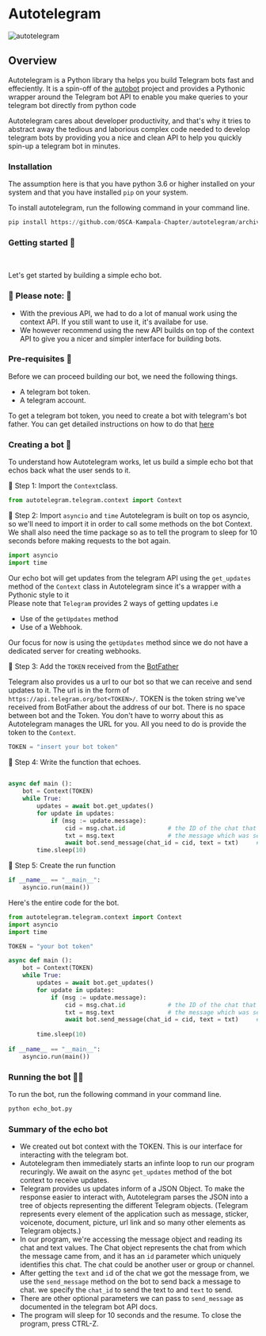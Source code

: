 # Autotelegram
![autotelegram](./docs/assets/autotelegram.png)

## Overview

Autotelegram is a Python library tha helps you build Telegram bots fast and effeciently.
It is a spin-off of the [autobot](https://github.com/OSCA-Kampala-Chapter/autobot) project and provides a Pythonic wrapper around the Telegram bot API to enable you make queries to your telegram bot directly from python code <br />

Autotelegram cares about developer productivity, and that's why it tries to abstract away the tedious
and laborious complex code needed to develop telegram bots by providing you a nice and clean API to 
help you quickly spin-up a telegram bot in minutes. <br />

### Installation
The assumption here is that you have python 3.6 or higher installed on your system and that you have installed `pip` on your system. <br />

To install autotelegram, run the following command in your command line.

```python
pip install https://github.com/OSCA-Kampala-Chapter/autotelegram/archive/refs/tags/autotelegram-0.2.0-beta.zip
```

### Getting started 🚀
 <br />

Let's get started by building a simple echo bot.


###  🚨 Please note: 🚨 

- With the previous API, we had to do a lot of manual work using the context API. If you still want to use it, it's availabe for use. <br />
- We however recommend using the new API builds on top of the context API to give you a nicer and simpler interface for building bots. 

### Pre-requisites 📝
Before we can proceed building our bot, we need the following things.

- A telegram bot token.
- A telegram account.

To get a telegram bot token, you need to create a bot with telegram's bot father. You can get detailed instructions on how to do that [here](https://core.telegram.org/bots/features#creating-a-new-bot)

### Creating a bot 🤖

To understand how Autotelegram works, let us build a simple echo bot that echos back what the user sends to it. <br />

📌 Step 1: Import the `Context`class.

```python
from autotelegram.telegram.context import Context
``` 

📌 Step 2: Import `asyncio` and `time` 
Autotelegram is built on top os asyncio, so we'll need to import it in order to call some methods on the bot Context.
We shall also need the time package so as to tell the program to sleep for 10 seconds before making requests to the bot again.

```python
import asyncio
import time
```

Our echo bot will get updates from the telegram API using the `get_updates` method of the `Context` class in Autotelegram since it's a wrapper with a Pythonic style to it <br />
Please note that `Telegram` provides 2 ways of getting updates i.e 

- Use of the `getUpdates` method 
- Use of a Webhook. 

Our focus for now is using the `getUpdates` method since we do not have a dedicated server for creating webhooks. <br />

📌 Step 3: Add the `TOKEN` received from the [BotFather](https://telegram.me/BotFather)

Telegram also provides us a url to our bot so that we can receive and send updates to it. The url is in the form of `https://api.telegram.org/bot<TOKEN>/`. TOKEN is the token string we've received from BotFather about the address of our bot. There is no space between bot and the Token. You don't have to worry about this as Autotelegram manages the URL for you. All you need to do is provide the token to the `Context`.

```python
TOKEN = "insert your bot token"
```

📌 Step 4: Write the function that echoes.

```python
    
async def main ():
    bot = Context(TOKEN)
    while True:
        updates = await bot.get_updates()
        for update in updates:
            if (msg := update.message):
                cid = msg.chat.id            # the ID of the chat that sent the message
                txt = msg.text               # the message which was sent
                await bot.send_message(chat_id = cid, text = txt)     # send the message back to the sender
        time.sleep(10)
```




📌 Step 5: Create the run function

```python
if __name__ == "__main__":
    asyncio.run(main())
```


Here's the entire code for the bot.

```python
from autotelegram.telegram.context import Context
import asyncio
import time

TOKEN = "your bot token"

async def main ():
    bot = Context(TOKEN)
    while True:
        updates = await bot.get_updates()
        for update in updates:
            if (msg := update.message):
                cid = msg.chat.id            # the ID of the chat that sent the message
                txt = msg.text               # the message which was sent
                await bot.send_message(chat_id = cid, text = txt)     # send the message back to the sender
                
        time.sleep(10)
        
if __name__ == "__main__":
    asyncio.run(main())
```

### Running the bot 🏃‍♂️

To run the bot, run the following command in your command line.

```python
python echo_bot.py
```

### Summary of the echo bot
- We created out bot context with the TOKEN. This is our interface for interacting with the telegram bot. <br />
- Autotelegram then immediately starts an infinte loop to run our program recuringly. We await on the async `get_updates` method of the bot context to receive updates. <br />
- Telegram provides us updates inform of a JSON Object. To make the response easier to interact with, Autotelegram parses the JSON into a tree of objects representing the different Telegram objects. (Telegram represents every element of the application such as message, sticker, voicenote, document, picture, url link and so many other elements as Telegram objects.)  <br />
- In our program, we're accessing the message object and reading its chat and text values. The Chat object represents the chat from which the message came from, and it has an `id` parameter which uniquely identifies this chat. The chat could be another user or group or channel.<br />
- After getting the `text` and `i`d of the chat we got the message from, we use the `send_message` method on the bot to send back a message to chat. we specify the `chat_id` to send the text to and `text` to send. <br />
- There are other optional parameters we can pass to `send_message` as documented in the telegram bot API docs. <br />
- The program will sleep for 10 seconds and the resume. To close the program, press CTRL-Z.